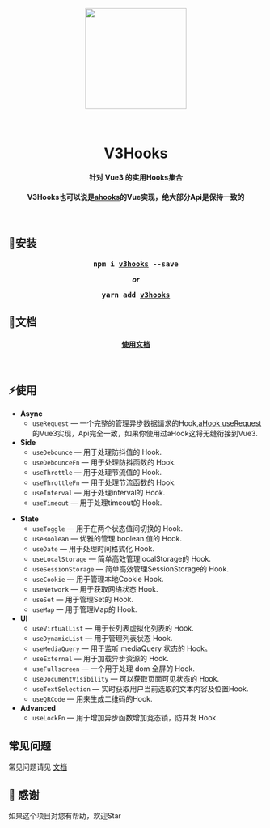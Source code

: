 <p align="center">
  <img align="center" style="width:200px" src="https://img-steward-online.goodaa.com.cn/568d4fc225de4b7e8067f9505ce97acb.png"/>
</p><br/>
<h1 align="center"><b>V3Hooks</b></h1>
<h4 align="center">针对 Vue3 的实用Hooks集合</h4>


<h4  align="center">
  V3Hooks也可以说是<a href="https://github.com/alibaba/hooks">ahooks</a>的Vue实现，绝大部分Api是保持一致的
</h4>
<br>

## 🔨安装
<h4 align="center">
  <pre>npm i <a href="https://www.npmjs.com/package/v3hooks">v3hooks</a> --save</pre>
  <i>or</i>
  <pre>yarn add <a href="https://www.npmjs.com/package/v3hooks">v3hooks</a></pre>
</h4>

## 🏃文档
<h4 align="center">
  <a href="https://yanzhandong868.gitbook.io/v3hooks/">使用文档</a>
</h4>

<br>

## ⚡使用

- **Async**
  - `useRequest` — 一个完整的管理异步数据请求的Hook,<a href="https://ahooks.js.org/zh-CN/hooks/async">aHook useRequest</a>的Vue3实现，Api完全一致，如果你使用过aHook这将无缝衔接到Vue3.
- **Side**
  - `useDebounce` — 用于处理防抖值的 Hook.
  - `useDebounceFn` — 用于处理防抖函数的 Hook.
  - `useThrottle` — 用于处理节流值的 Hook.
  - `useThrottleFn` — 用于处理节流函数的 Hook.
  - `useInterval` — 用于处理interval的 Hook.
  - `useTimeout` — 用于处理timeout的 Hook.
<!-- - **Browser** -->
- **State**
  - `useToggle` — 用于在两个状态值间切换的 Hook.
  - `useBoolean` — 优雅的管理 boolean 值的 Hook.
  - `useDate` — 用于处理时间格式化 Hook.
  - `useLocalStorage` — 简单高效管理localStorage的 Hook.
  - `useSessionStorage` — 简单高效管理SessionStorage的 Hook.
  - `useCookie` — 用于管理本地Cookie Hook.
  - `useNetwork` — 用于获取网络状态 Hook.
  - `useSet` — 用于管理Set的 Hook.
  - `useMap` — 用于管理Map的 Hook.
  <!-- - `useRouteQuery` — 用于获取url query值的 Hook. -->
- **UI**
  - `useVirtualList` — 用于长列表虚拟化列表的 Hook.
  - `useDynamicList` — 用于管理列表状态 Hook.
  - `useMediaQuery` — 用于监听 mediaQuery 状态的 Hook。
  - `useExternal` — 用于加载异步资源的 Hook.
  - `useFullscreen` — 一个用于处理 dom 全屏的 Hook.
  - `useDocumentVisibility` — 可以获取页面可见状态的 Hook.
  - `useTextSelection` — 实时获取用户当前选取的文本内容及位置Hook.
  - `useQRCode` — 用来生成二维码的Hook.
- **Advanced**
  - `useLockFn` — 用于增加异步函数增加竞态锁，防并发 Hook.


## 常见问题
常见问题请见 [文档](https://github.com/yanzhandong/v3hooks/blob/master/docs/question.md)


## 🤝 感谢
如果这个项目对您有帮助，欢迎Star